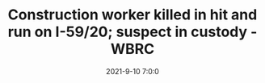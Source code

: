 ---
"title": "Construction worker killed in hit and run on I-59/20; suspect in custody - WBRC"
"date": "2021-9-10 7:0:0"
"feed_name": "GOOGLENEWSCONSTRUCTION"
"feed_website": "https://news.google.com/search?q=construction%2Bincident&hl=en-US&gl=US&ceid=US:en"
"feed_rss": "https://news.google.com/rss/search?q=construction%2Bincident&hl=en-US&gl=US&ceid=US:en"
"link": "https://www.wbrc.com/2021/09/10/construction-worker-killed-hit-run-i-5920/"
"file": "_posts/2021-1-1-9769b9bc2483b7b4bbce3ffc428e3fb7c620fbf8.md"
"accident": "1"
"drilling": "0"
"dead": "1"
"injured": "0"
"where": "construction site"
---
